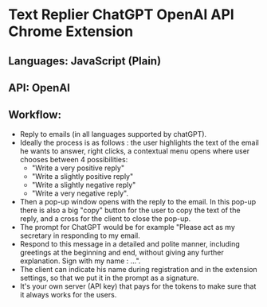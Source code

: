 # Text Replier ChatGPT OpenAI API Chrome Extension

## Languages: JavaScript (Plain)

## API: OpenAI

## Workflow:
- Reply to emails (in all languages supported by chatGPT).
- Ideally the process is as follows : the user highlights the text of the email he wants to answer, right clicks, a contextual menu opens where user chooses between 4 possibilities:
	- "Write a very positive reply"
	- "Write a slightly positive reply"
	- "Write a slightly negative reply"
	- "Write a very negative reply".
- Then a pop-up window opens with the reply to the email. In this pop-up there is also a big "copy" button for the user to copy the text of the reply, and a cross for the client to close the pop-up.
- The prompt for ChatGPT would be for example "Please act as my secretary in responding to my email.
- Respond to this message in a detailed and polite manner, including greetings at the beginning and end, without giving any further explanation. Sign with my name : ...".
- The client can indicate his name during registration and in the extension settings, so that we put it in the prompt as a signature.
- It's your own server (API key) that pays for the tokens to make sure that it always works for the users.